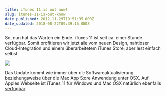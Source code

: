 ```yaml
---
title: iTunes 11 is out now!
slug: itunes-11-is-out-know
date_published: 2012-11-29T19:51:35.000Z
date_updated: 2018-08-22T09:39:16.000Z
---
```


So, nun hat das Warten ein Ende. iTunes 11 ist seit ca. einer Stunde verfügbar. Somit profitieren wir jetzt alle vom neuen Design, nahtloser Cloud-Integration und einem überarbeitetem iTunes Store, aber lest einfach selbst:

[![](//picdump.thafaker.de/2012/11/Bildschirmfoto-2012-11-29-um-20.53.19.png)](__GHOST_URL__/itunes-11-is-out-know/bildschirmfoto-2012-11-29-um-20-53-19/)

Das Update kommt wie immer über die Softwareaktualisierung beziehungsweise über die Mac App Store Anwendung unter OSX. Auf Apples Webseite ist iTunes 11 für Windows und Mac OSX natürlich ebenfalls [verfügbar](http://www.apple.com/de/itunes/download/).

